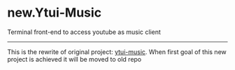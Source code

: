 # new.Ytui-Music
Terminal front-end to access youtube as music client

---
This is the rewrite of original project: [ytui-music](https://github.com/sudipghimire533/ytui-music). When first goal of this new project is achieved it will be moved to old repo
